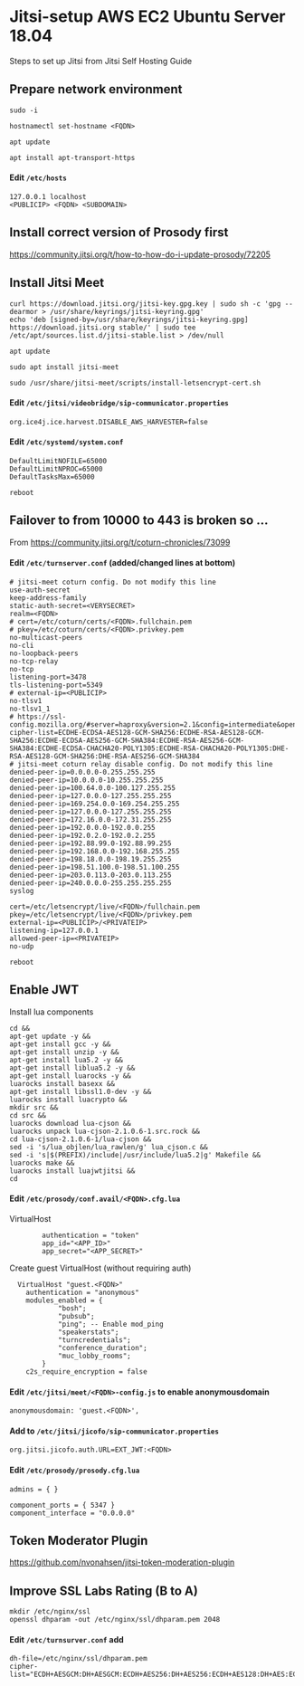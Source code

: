 # Jitsi-setup AWS EC2 Ubuntu Server 18.04 
Steps to set up Jitsi from Jitsi Self Hosting Guide

## Prepare network environment

```
sudo -i
```

```
hostnamectl set-hostname <FQDN>
```

```
apt update
```

```
apt install apt-transport-https
```


#### Edit `/etc/hosts`
```
127.0.0.1 localhost
<PUBLICIP> <FQDN> <SUBDOMAIN>
```

## Install correct version of Prosody first
https://community.jitsi.org/t/how-to-how-do-i-update-prosody/72205


## Install Jitsi Meet
```
curl https://download.jitsi.org/jitsi-key.gpg.key | sudo sh -c 'gpg --dearmor > /usr/share/keyrings/jitsi-keyring.gpg'
echo 'deb [signed-by=/usr/share/keyrings/jitsi-keyring.gpg] https://download.jitsi.org stable/' | sudo tee /etc/apt/sources.list.d/jitsi-stable.list > /dev/null
```

```
apt update
```

```
sudo apt install jitsi-meet
```

```
sudo /usr/share/jitsi-meet/scripts/install-letsencrypt-cert.sh
```

#### Edit `/etc/jitsi/videobridge/sip-communicator.properties`
```
org.ice4j.ice.harvest.DISABLE_AWS_HARVESTER=false
```

#### Edit `/etc/systemd/system.conf`
```
DefaultLimitNOFILE=65000
DefaultLimitNPROC=65000
DefaultTasksMax=65000
```

```
reboot
```

## Failover to from 10000 to 443 is broken so ...
From https://community.jitsi.org/t/coturn-chronicles/73099

#### Edit `/etc/turnserver.conf` (added/changed lines at bottom)
```
# jitsi-meet coturn config. Do not modify this line
use-auth-secret
keep-address-family
static-auth-secret=<VERYSECRET>
realm=<FQDN>
# cert=/etc/coturn/certs/<FQDN>.fullchain.pem
# pkey=/etc/coturn/certs/<FQDN>.privkey.pem
no-multicast-peers
no-cli
no-loopback-peers
no-tcp-relay
no-tcp
listening-port=3478
tls-listening-port=5349
# external-ip=<PUBLICIP>
no-tlsv1
no-tlsv1_1
# https://ssl-config.mozilla.org/#server=haproxy&version=2.1&config=intermediate&openssl=1.1.0g&guideline=5.4
cipher-list=ECDHE-ECDSA-AES128-GCM-SHA256:ECDHE-RSA-AES128-GCM-SHA256:ECDHE-ECDSA-AES256-GCM-SHA384:ECDHE-RSA-AES256-GCM-SHA384:ECDHE-ECDSA-CHACHA20-POLY1305:ECDHE-RSA-CHACHA20-POLY1305:DHE-RSA-AES128-GCM-SHA256:DHE-RSA-AES256-GCM-SHA384
# jitsi-meet coturn relay disable config. Do not modify this line
denied-peer-ip=0.0.0.0-0.255.255.255
denied-peer-ip=10.0.0.0-10.255.255.255
denied-peer-ip=100.64.0.0-100.127.255.255
denied-peer-ip=127.0.0.0-127.255.255.255
denied-peer-ip=169.254.0.0-169.254.255.255
denied-peer-ip=127.0.0.0-127.255.255.255
denied-peer-ip=172.16.0.0-172.31.255.255
denied-peer-ip=192.0.0.0-192.0.0.255
denied-peer-ip=192.0.2.0-192.0.2.255
denied-peer-ip=192.88.99.0-192.88.99.255
denied-peer-ip=192.168.0.0-192.168.255.255
denied-peer-ip=198.18.0.0-198.19.255.255
denied-peer-ip=198.51.100.0-198.51.100.255
denied-peer-ip=203.0.113.0-203.0.113.255
denied-peer-ip=240.0.0.0-255.255.255.255
syslog

cert=/etc/letsencrypt/live/<FQDN>/fullchain.pem
pkey=/etc/letsencrypt/live/<FQDN>/privkey.pem
external-ip=<PUBLICIP>/<PRIVATEIP>
listening-ip=127.0.0.1
allowed-peer-ip=<PRIVATEIP>
no-udp
```

```
reboot
```
## Enable JWT

Install lua components
```
cd &&
apt-get update -y &&
apt-get install gcc -y &&
apt-get install unzip -y &&
apt-get install lua5.2 -y &&
apt-get install liblua5.2 -y &&
apt-get install luarocks -y &&
luarocks install basexx &&
apt-get install libssl1.0-dev -y &&
luarocks install luacrypto &&
mkdir src &&
cd src &&
luarocks download lua-cjson &&
luarocks unpack lua-cjson-2.1.0.6-1.src.rock &&
cd lua-cjson-2.1.0.6-1/lua-cjson &&
sed -i 's/lua_objlen/lua_rawlen/g' lua_cjson.c &&
sed -i 's|$(PREFIX)/include|/usr/include/lua5.2|g' Makefile &&
luarocks make &&
luarocks install luajwtjitsi &&
cd
```

#### Edit `/etc/prosody/conf.avail/<FQDN>.cfg.lua` 
VirtualHost <FQDN>
```
        authentication = "token"
        app_id="<APP_ID>"
        app_secret="<APP_SECRET>"
```
Create guest VirtualHost (without requiring auth)
```
  VirtualHost "guest.<FQDN>"
    authentication = "anonymous"
    modules_enabled = {
            "bosh";
            "pubsub";
            "ping"; -- Enable mod_ping
            "speakerstats";
            "turncredentials";
            "conference_duration";
            "muc_lobby_rooms";
        }
    c2s_require_encryption = false
```

#### Edit `/etc/jitsi/meet/<FQDN>-config.js` to enable anonymousdomain
```
anonymousdomain: 'guest.<FQDN>',
```
  
#### Add to `/etc/jitsi/jicofo/sip-communicator.properties`
```
org.jitsi.jicofo.auth.URL=EXT_JWT:<FQDN>
```

#### Edit `/etc/prosody/prosody.cfg.lua`
```
admins = { }

component_ports = { 5347 }
component_interface = "0.0.0.0"
```

## Token Moderator Plugin
https://github.com/nvonahsen/jitsi-token-moderation-plugin


## Improve SSL Labs Rating (B to A)
```
mkdir /etc/nginx/ssl
openssl dhparam -out /etc/nginx/ssl/dhparam.pem 2048
```

#### Edit `/etc/turnsurver.conf` add
```
dh-file=/etc/nginx/ssl/dhparam.pem
cipher-list="ECDH+AESGCM:DH+AESGCM:ECDH+AES256:DH+AES256:ECDH+AES128:DH+AES:ECDH+3DES:DH+3DES:RSA+AES:RSA+3DES:!ADH:!AECDH:!MD5"
```
